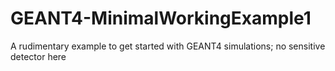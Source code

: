 # GEANT4-MinimalWorkingExample1
A rudimentary example to get started with GEANT4 simulations; no sensitive detector here
